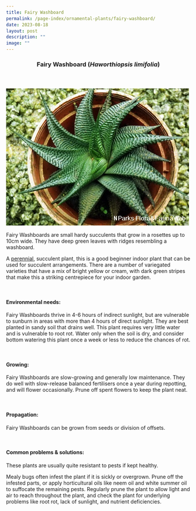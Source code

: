 ```yaml
---
title: Fairy Washboard
permalink: /page-index/ornamental-plants/fairy-washboard/
date: 2023-08-18
layout: post
description: ""
image: ""
---
```

<header> 
	<h3>Fairy Washboard (<em>Haworthiopsis limifolia</em>)</h3> 
</header> 
 
<section>
	<img title="Photo by Flora and Fauna Web." src="/images/Plants/fairywashboard_ffw.jfif">
	<p>Fairy Washboards are small hardy succulents that grow in a rosettes up to 10cm wide. They have deep green leaves with ridges resembling a washboard.</p>
	<p>A <a href="/learn-more-about-gardening/glossary/#p">perennial</a>, succulent plant, this is a good beginner indoor plant that can be used for succulent arrangements. There are a number of variegated varieties that have a mix of bright yellow or cream, with dark green stripes that make this a striking centrepiece for your indoor garden.</p>
	 <br> 
</section> 
 
<section> 
  <h4>Environmental needs:</h4> 
  <p>Fairy Washboards thrive in 4-6 hours of indirect sunlight, but are vulnerable to sunburn in areas with more than 4 hours of direct sunlight. They are best planted in sandy soil that drains well. This plant requires very little water and is vulnerable to root rot. Water only when the soil is dry, and consider bottom watering this plant once a week or less to reduce the chances of rot.</p> 
	<br>
</section>

<section> 
  <h4>Growing:</h4> 
	<p>Fairy Washboards are slow-growing and generally low maintenance. They do well with slow-release balanced fertilisers once a year during repotting, and will flower occasionally. Prune off spent flowers to keep the plant neat.</p> 
	<br> 
</section> 

<section> 
  <h4>Propagation:</h4> 
	<p>Fairy Washboards can be grown from seeds or division of offsets.</p> 
	<br> 
</section> 
 
<section> 
  <h4>Common problems &amp; solutions:</h4> 
	<p>These plants are usually quite resistant to pests if kept healthy.</p>
	<p>Mealy bugs often infest the plant if it is sickly or overgrown. Prune off the infested parts, or apply horticultural oils like neem oil and white summer oil to suffocate the remaining pests. Regularly prune the plant to allow light and air to reach throughout the plant, and check the plant for underlying problems like root rot, lack of sunlight, and nutrient deficiencies.</p>
	<br> 
</section>